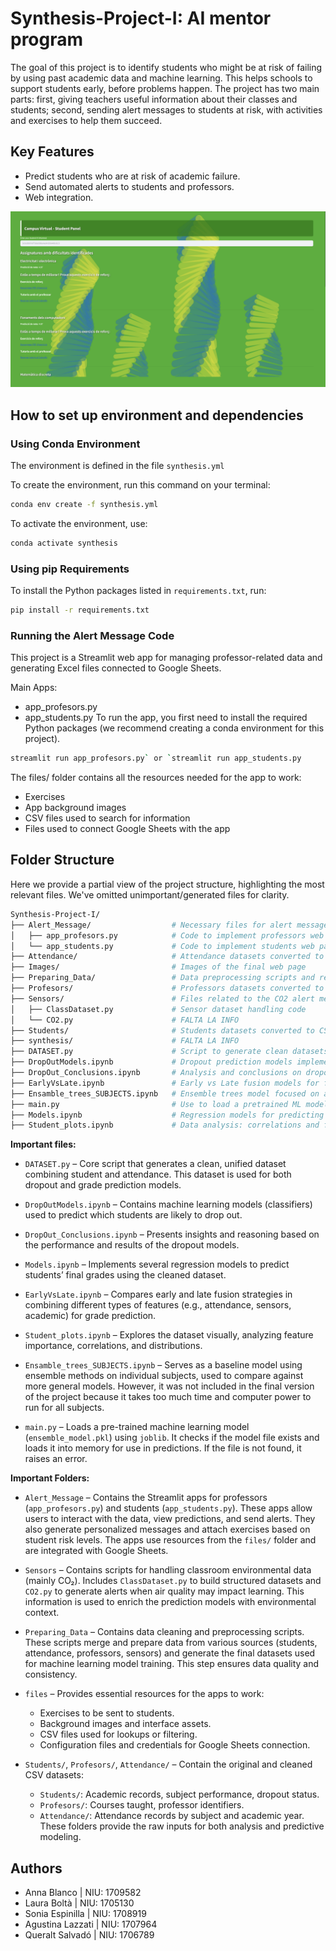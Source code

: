 # Synthesis-Project-I: AI mentor program

The goal of this project is to identify students who might be at risk of failing by using past academic data and machine learning. This helps schools to support students early, before problems happen. The project has two main parts: first, giving teachers useful information about their classes and students; second, sending alert messages to students at risk, with activities and exercises to help them succeed.

## Key Features
- Predict students who are at risk of academic failure.
- Send automated alerts to students and professors.
- Web integration.


![Alt text](Images/visualization.png)


## How to set up environment and dependencies

### Using Conda Environment

The environment is defined in the file `synthesis.yml`

To create the environment, run this command on your terminal:

```bash
conda env create -f synthesis.yml
```

To activate the environment, use:

```bash
conda activate synthesis
```

### Using pip Requirements

To install the Python packages listed in `requirements.txt`, run:

```bash
pip install -r requirements.txt
```

### Running the Alert Message Code
This project is a Streamlit web app for managing professor-related data and generating Excel files connected to Google Sheets.

Main Apps:
- app_profesors.py 
- app_students.py
To run the app, you first need to install the required Python packages (we recommend creating a conda environment for this project).

```bash
streamlit run app_profesors.py` or `streamlit run app_students.py
```

The files/ folder contains all the resources needed for the app to work:
- Exercises
- App background images
- CSV files used to search for information
- Files used to connect Google Sheets with the app

## Folder Structure

Here we provide a partial view of the project structure, highlighting the most relevant files. We've omitted unimportant/generated files for clarity.

```bash
Synthesis-Project-I/
├── Alert_Message/                  # Necessary files for alert message implementation
│   ├── app_profesors.py            # Code to implement professors web page
│   └── app_students.py             # Code to implement students web page
├── Attendance/                     # Attendance datasets converted to CSV files
├── Images/                         # Images of the final web page  
├── Preparing_Data/                 # Data preprocessing scripts and resources
├── Profesors/                      # Professors datasets converted to CSV files
├── Sensors/                        # Files related to the CO2 alert message implementation
│   ├── ClassDataset.py             # Sensor dataset handling code
│   └── CO2.py                      # FALTA LA INFO
├── Students/                       # Students datasets converted to CSV files
├── synthesis/                      # FALTA LA INFO
├── DATASET.py                      # Script to generate clean datasets for training dropout and final mark prediction models
├── DropOutModels.ipynb             # Dropout prediction models implementation
├── DropOut_Conclusions.ipynb       # Analysis and conclusions on dropout prediction results
├── EarlyVsLate.ipynb               # Early vs Late fusion models for final mark prediction
├── Ensamble_trees_SUBJECTS.ipynb   # Ensemble trees model focused on a single subject 
├── main.py                         # Use to load a pretrained ML model (ES NECESARIO TENER ESTE FICHERO?)
├── Models.ipynb                    # Regression models for predicting students' final marks
├── Student_plots.ipynb             # Data analysis: correlations and feature importance visualization
```

**Important files:**

- `DATASET.py` – Core script that generates a clean, unified dataset combining student and attendance. This dataset is used for both dropout and grade prediction models.

- `DropOutModels.ipynb` – Contains machine learning models (classifiers) used to predict which students are likely to drop out.

- `DropOut_Conclusions.ipynb` – Presents insights and reasoning based on the performance and results of the dropout models.

- `Models.ipynb` – Implements several regression models to predict students’ final grades using the cleaned dataset.

- `EarlyVsLate.ipynb` – Compares early and late fusion strategies in combining different types of features (e.g., attendance, sensors, academic) for grade prediction.

- `Student_plots.ipynb` – Explores the dataset visually, analyzing feature importance, correlations, and distributions.

- `Ensamble_trees_SUBJECTS.ipynb` – Serves as a baseline model using ensemble methods on individual subjects, used to compare against more general models. However, it was not included in the final version of the project because it takes too much time and computer power to run for all subjects.

- `main.py` – Loads a pre-trained machine learning model (`ensemble_model.pkl`) using `joblib`. It checks if the model file exists and loads it into memory for use in predictions. If the file is not found, it raises an error.

**Important Folders:**

* `Alert_Message` – Contains the Streamlit apps for professors (`app_profesors.py`) and students (`app_students.py`). These apps allow users to interact with the data, view predictions, and send alerts. They also generate personalized messages and attach exercises based on student risk levels. The apps use resources from the `files/` folder and are integrated with Google Sheets.

* `Sensors` – Contains scripts for handling classroom environmental data (mainly CO₂). Includes `ClassDataset.py` to build structured datasets and `CO2.py` to generate alerts when air quality may impact learning. This information is used to enrich the prediction models with environmental context.

* `Preparing_Data` – Contains data cleaning and preprocessing scripts. These scripts merge and prepare data from various sources (students, attendance, professors, sensors) and generate the final datasets used for machine learning model training. This step ensures data quality and consistency.

* `files` – Provides essential resources for the apps to work:

  * Exercises to be sent to students.
  * Background images and interface assets.
  * CSV files used for lookups or filtering.
  * Configuration files and credentials for Google Sheets connection.

* `Students/`, `Profesors/`, `Attendance/` – Contain the original and cleaned CSV datasets:

  * `Students/`: Academic records, subject performance, dropout status.
  * `Profesors/`: Courses taught, professor identifiers.
  * `Attendance/`: Attendance records by subject and academic year.
    These folders provide the raw inputs for both analysis and predictive modeling.


## Authors

- Anna Blanco | NIU: 1709582
- Laura Boltà | NIU: 1705130
- Sonia Espinilla | NIU: 1708919
- Agustina Lazzati | NIU: 1707964
- Queralt Salvadó | NIU: 1706789
